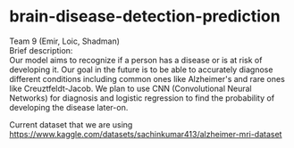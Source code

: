# brain-disease-detection-prediction
Team 9 (Emir, Loic, Shadman)  
Brief description:  
Our model aims to recognize if a person has a disease or is at risk of developing it. Our goal in the future is to be able to accurately diagnose different conditions including common ones like Alzheimer's and rare ones like Creuztfeldt-Jacob.
We plan to use CNN (Convolutional Neural Networks) for diagnosis and logistic regression to find the probability of developing the disease later-on.

Current dataset that we are using
https://www.kaggle.com/datasets/sachinkumar413/alzheimer-mri-dataset
